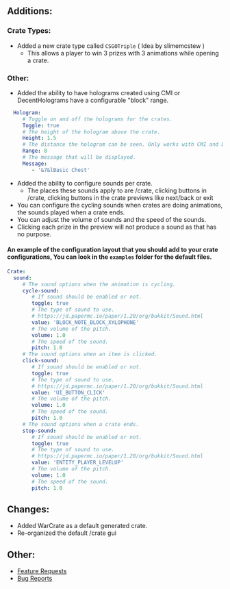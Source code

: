 ## Additions:
 ### Crate Types:
 * Added a new crate type called `CSGOTriple` ( Idea by slimemcstew )
   * This allows a player to win 3 prizes with 3 animations while opening a crate.
 ### Other:
 * Added the ability to have holograms created using CMI or DecentHolograms have a configurable "block" range.
```yml
  Hologram:
     # Toggle on and off the holograms for the crates.
     Toggle: true
     # The height of the hologram above the crate.
     Height: 1.5
     # The distance the hologram can be seen. Only works with CMI and DecentHolograms
     Range: 8
     # The message that will be displayed.
     Message:
        - '&7&lBasic Chest' 
 ```
 * Added the ability to configure sounds per crate.
   * The places these sounds apply to are /crate, clicking buttons in /crate, clicking buttons in the crate previews like next/back or exit
 * You can configure the cycling sounds when crates are doing animations, the sounds played when a crate ends.
 * You can adjust the volume of sounds and the speed of the sounds.
 * Clicking each prize in the preview will not produce a sound as that has no purpose.
#### An example of the configuration layout that you should add to your crate configurations, You can look in the `examples` folder for the default files.
```yml
Crate:
  sound:
     # The sound options when the animation is cycling.
     cycle-sound:
        # If sound should be enabled or not.
        toggle: true
        # The type of sound to use.
        # https://jd.papermc.io/paper/1.20/org/bukkit/Sound.html
        value: 'BLOCK_NOTE_BLOCK_XYLOPHONE'
        # The volume of the pitch.
        volume: 1.0
        # The speed of the sound.
        pitch: 1.0
     # The sound options when an item is clicked.
     click-sound:
        # If sound should be enabled or not.
        toggle: true
        # The type of sound to use.
        # https://jd.papermc.io/paper/1.20/org/bukkit/Sound.html
        value: 'UI_BUTTON_CLICK'
        # The volume of the pitch.
        volume: 1.0
        # The speed of the sound.
        pitch: 1.0
     # The sound options when a crate ends.
     stop-sound:
        # If sound should be enabled or not.
        toggle: true
        # The type of sound to use.
        # https://jd.papermc.io/paper/1.20/org/bukkit/Sound.html
        value: 'ENTITY_PLAYER_LEVELUP'
        # The volume of the pitch.
        volume: 1.0
        # The speed of the sound.
        pitch: 1.0
 ```

## Changes:
 * Added WarCrate as a default generated crate.
 * Re-organized the default /crate gui

## Other:
* [Feature Requests](https://github.com/Crazy-Crew/CrazyCrates/issues)
* [Bug Reports](https://github.com/Crazy-Crew/CrazyCrates/issues)